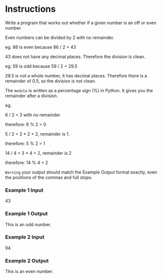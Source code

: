 # Instructions

Write a program that works out whether if a given number is an off or even number.

Even numbers can be divided by 2 with no remainder.

eg. 86 is even because 86 / 2 = 43

43 does not have any decimal places. Therefore the division is clean.

eg. 59 is odd because 59 / 2 = 29.5

29.5 is not a whole number, it has decimal places. Therefore there is a remainder of 0.5, so the division is not clean.

The `modulo` is written as a percentage sign (%) in Python. It gives you the remainder after a division.

eg. 

6 / 2 = 3 with no remainder

therefore: 6 % 2 = 0

5 / 2 = 2 * 2 + 2, remainder is 1.

therefore: 5 % 2 = 1

14 / 4 = 3 * 4 + 2, remainder is 2

therefore: 14 % 4 = 2

`Warning` your output should match the Example Output format exactly, even the positions of the commas and full stops.

### Example 1 Input
43
### Example 1 Output
This is an odd number.
### Example 2 Input
94
### Example 2 Output
This is an even number.